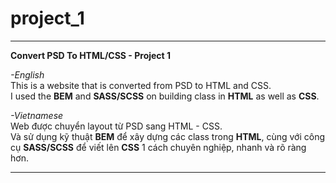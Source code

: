 # project_1
***
**Convert PSD To HTML/CSS - Project 1**

*-English*  
This is a website that is converted from PSD to HTML and CSS.  
I used the **BEM** and **SASS/SCSS** on building class in **HTML** as well as **CSS**.

*-Vietnamese*  
Web được chuyển layout từ PSD sang HTML - CSS.  
Và sử dụng kỹ thuật **BEM** để xây dựng các class trong **HTML**, cùng với công cụ **SASS/SCSS** để viết lên **CSS** 1 cách chuyên nghiệp, nhanh và rõ ràng hơn.

***